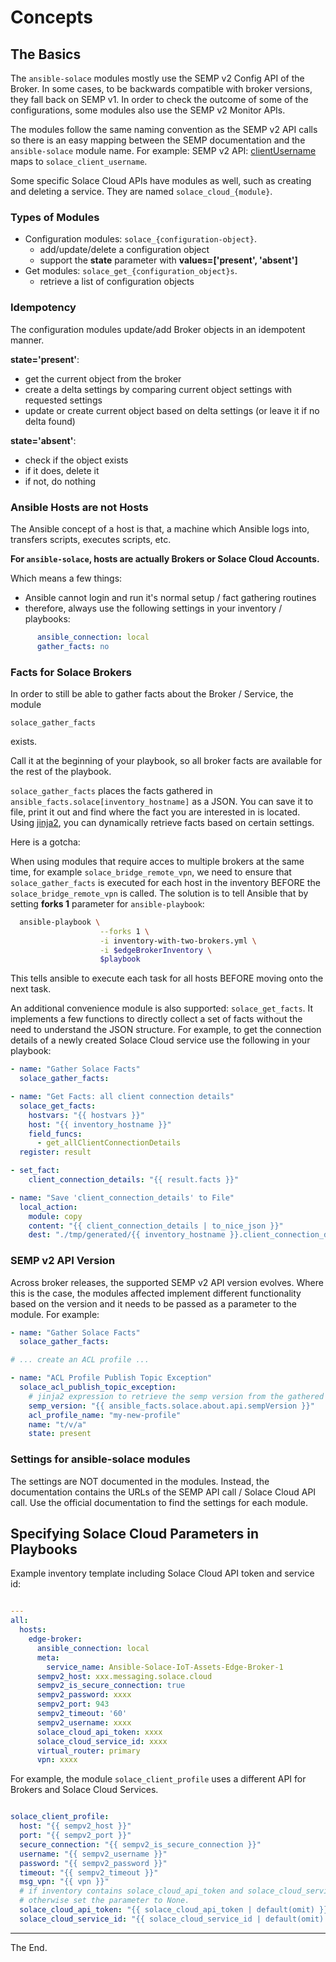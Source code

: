 # Concepts

## The Basics

The `ansible-solace` modules mostly use the SEMP v2 Config API of the Broker. In some cases, to be backwards compatible with broker versions, they fall back on SEMP v1.
In order to check the outcome of some of the configurations, some modules also use the SEMP v2 Monitor APIs.

The modules follow the same naming convention as the SEMP v2 API calls so there is an easy mapping between the SEMP documentation and the `ansible-solace` module name.
For example:
SEMP v2 API: [clientUsername](https://docs.solace.com/API-Developer-Online-Ref-Documentation/swagger-ui/config/index.html#/clientUsername) maps to `solace_client_username`.

Some specific Solace Cloud APIs have modules as well, such as creating and deleting a service. They are named `solace_cloud_{module}`.

### Types of Modules

* Configuration modules: `solace_{configuration-object}`.
  - add/update/delete a configuration object
  - support the **state** parameter with **values=['present', 'absent']**
* Get modules: `solace_get_{configuration_object}s`.
  - retrieve a list of configuration objects

### Idempotency
The configuration modules update/add Broker objects in an idempotent manner.

**state='present'**:
  - get the current object from the broker
  - create a delta settings by comparing current object settings with requested settings
  - update or create current object based on delta settings (or leave it if no delta found)

**state='absent'**:
  - check if the object exists
  - if it does, delete it
  - if not, do nothing

### Ansible Hosts are not Hosts

The Ansible concept of a host is that, a machine which Ansible logs into, transfers scripts, executes scripts, etc.

**For `ansible-solace`, hosts are actually Brokers or Solace Cloud Accounts.**

Which means a few things:
  - Ansible cannot login and run it's normal setup / fact gathering routines
  - therefore, always use the following settings in your inventory / playbooks:
````yaml
      ansible_connection: local
      gather_facts: no
````

### Facts for Solace Brokers

In order to still be able to gather facts about the Broker / Service, the module

  `solace_gather_facts`

exists.

Call it at the beginning of your playbook, so all broker facts are available for the rest of the playbook.

`solace_gather_facts` places the facts gathered in `ansible_facts.solace[inventory_hostname]` as a JSON.
You can save it to file, print it out and find where the fact you are interested in is located.
Using [jinja2](https://palletsprojects.com/p/jinja/), you can dynamically retrieve facts based on certain settings.

Here is a gotcha:

When using modules that require acces to multiple brokers at the same time, for example `solace_bridge_remote_vpn`, we need to ensure that `solace_gather_facts` is executed for each host in the inventory BEFORE the `solace_bridge_remote_vpn` is called.
The solution is to tell Ansible that by setting **forks 1** parameter for `ansible-playbook`:
````bash
  ansible-playbook \
                    --forks 1 \
                    -i inventory-with-two-brokers.yml \
                    -i $edgeBrokerInventory \
                    $playbook
````
This tells ansible to execute each task for all hosts BEFORE moving onto the next task.

An additional convenience module is also supported: `solace_get_facts`.
It implements a few functions to directly collect a set of facts without the need to understand the JSON structure.
For example, to get the connection details of a newly created Solace Cloud service use the following in your playbook:

````yaml
- name: "Gather Solace Facts"
  solace_gather_facts:

- name: "Get Facts: all client connection details"
  solace_get_facts:
    hostvars: "{{ hostvars }}"
    host: "{{ inventory_hostname }}"
    field_funcs:
      - get_allClientConnectionDetails
  register: result

- set_fact:
    client_connection_details: "{{ result.facts }}"

- name: "Save 'client_connection_details' to File"
  local_action:
    module: copy
    content: "{{ client_connection_details | to_nice_json }}"
    dest: "./tmp/generated/{{ inventory_hostname }}.client_connection_details.json"

````

### SEMP v2 API Version

Across broker releases, the supported SEMP v2 API version evolves.
Where this is the case, the modules affected implement different functionality based on the version and it needs to be passed as a parameter to the module. For example:

````yaml
- name: "Gather Solace Facts"
  solace_gather_facts:

# ... create an ACL profile ...

- name: "ACL Profile Publish Topic Exception"
  solace_acl_publish_topic_exception:
    # jinja2 expression to retrieve the semp version from the gathered facts:
    semp_version: "{{ ansible_facts.solace.about.api.sempVersion }}"
    acl_profile_name: "my-new-profile"
    name: "t/v/a"
    state: present
````

### Settings for ansible-solace modules

The settings are NOT documented in the modules.
Instead, the documentation contains the URLs of the SEMP API call / Solace Cloud API call. Use the official documentation to find the settings for each module.


## Specifying Solace Cloud Parameters in Playbooks

Example inventory template including Solace Cloud API token and service id:

````yaml

---
all:
  hosts:
    edge-broker:
      ansible_connection: local
      meta:
        service_name: Ansible-Solace-IoT-Assets-Edge-Broker-1
      sempv2_host: xxx.messaging.solace.cloud
      sempv2_is_secure_connection: true
      sempv2_password: xxxx
      sempv2_port: 943
      sempv2_timeout: '60'
      sempv2_username: xxxx
      solace_cloud_api_token: xxxx
      solace_cloud_service_id: xxxx
      virtual_router: primary
      vpn: xxxx

````

For example, the module `solace_client_profile` uses a different API for Brokers and Solace Cloud Services.

````yaml

solace_client_profile:
  host: "{{ sempv2_host }}"
  port: "{{ sempv2_port }}"
  secure_connection: "{{ sempv2_is_secure_connection }}"
  username: "{{ sempv2_username }}"
  password: "{{ sempv2_password }}"
  timeout: "{{ sempv2_timeout }}"
  msg_vpn: "{{ vpn }}"
  # if inventory contains solace_cloud_api_token and solace_cloud_service_id, use it,
  # otherwise set the parameter to None.
  solace_cloud_api_token: "{{ solace_cloud_api_token | default(omit) }}"
  solace_cloud_service_id: "{{ solace_cloud_service_id | default(omit) }}"

````

---
The End.
